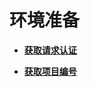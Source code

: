 # 环境准备<a name="zh-cn_topic_0068221436"></a>

-   **[获取请求认证](获取请求认证.md)**  

-   **[获取项目编号](获取项目编号.md)**  


